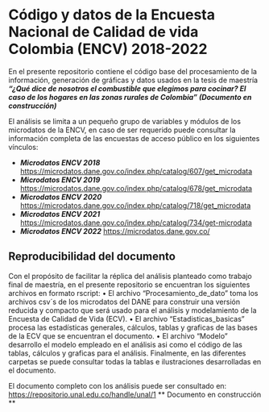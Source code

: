 # Código y datos de la Encuesta Nacional de Calidad de vida Colombia (ENCV) 2018-2022

En el presente repositorio contiene el código base del procesamiento de la información, generación de gráficas y datos  usados en la tesis de maestría  ___“¿Qué dice de nosotros el combustible que elegimos para cocinar? El caso de los hogares en las zonas rurales de Colombia” (Documento en construcción)___ 

El análisis se limita a un pequeño grupo de variables y módulos de los microdatos de la ENCV, en caso de ser requerido puede consultar la información completa de las encuestas de acceso público en los siguientes vínculos:

- ***Microdatos ENCV 2018*** https://microdatos.dane.gov.co/index.php/catalog/607/get_microdata
- ***Microdatos ENCV 2019*** https://microdatos.dane.gov.co/index.php/catalog/678/get_microdata 
- ***Microdatos ENCV 2020*** https://microdatos.dane.gov.co/index.php/catalog/718/get_microdata
- ***Microdatos ENCV 2021*** https://microdatos.dane.gov.co/index.php/catalog/734/get-microdata
- ***Microdatos ENCV 2022*** https://microdatos.dane.gov.co/

## Reproducibilidad del documento 

Con el propósito de facilitar la réplica del análisis planteado como trabajo final de maestría, en el presente repositorio se encuentran los siguientes archivos en formato rscript:
•	El archivo “Procesamiento_de_dato” toma los archivos csv´s de los microdatos del DANE para construir una versión reducida y compacto que será usado para el análisis y modelamiento de la Encuesta de Calidad de Vida (ECV).
•	El archivo “Estadisticas_basicas” procesa las estadísticas generales, cálculos, tablas y graficas de las bases de la ECV que se encuentran el documento. 
•	El archivo “Modelo” desarrollo el modelo empleado en el análisis asi como el código de las tablas, cálculos y graficas para el análisis.
Finalmente, en las diferentes carpetas se puede consultar todas la tablas e ilustraciones desarrolladas en el documento.


El documento completo con los análisis puede ser consultado en: https://repositorio.unal.edu.co/handle/unal/1 
** Documento en construcción **
